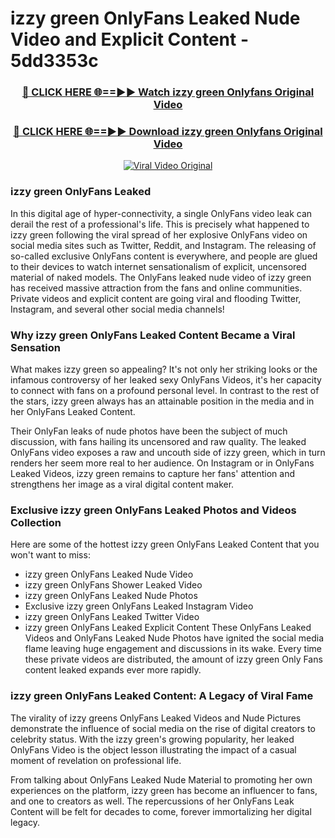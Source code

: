 # izzy green OnlyFans Leaked Nude Video and Explicit Content - 5dd3353c

<div align="center">

### [🔴 CLICK HERE 🌐==►► Watch izzy green Onlyfans Original Video](https://aff.leakpic.com/?utm_medium=9dac6e3e92780789e695eb65dc45befdb20081c8&utm_campaign=Link_for_leakpic_com)

### [🔴 CLICK HERE 🌐==►► Download izzy green Onlyfans Original Video](https://aff.leakpic.com/?utm_medium=9dac6e3e92780789e695eb65dc45befdb20081c8&utm_campaign=Link_for_leakpic_com)

[![Viral Video Original](https://i.ibb.co.com/xMMVF88/686577567.gif)](https://aff.leakpic.com/?utm_medium=9dac6e3e92780789e695eb65dc45befdb20081c8&utm_campaign=Link_for_leakpic_com)

</div>

### izzy green OnlyFans Leaked
In this digital age of hyper-connectivity, a single OnlyFans video leak can derail the rest of a professional's life. This is precisely what happened to izzy green following the viral spread of her explosive OnlyFans video on social media sites such as Twitter, Reddit, and Instagram. The releasing of so-called exclusive OnlyFans content is everywhere, and people are glued to their devices to watch internet sensationalism of explicit, uncensored material of naked models. 
The OnlyFans leaked nude video of izzy green has received massive attraction from the fans and online communities. Private videos and explicit content are going viral and flooding Twitter, Instagram, and several other social media channels!

### Why izzy green OnlyFans Leaked Content Became a Viral Sensation
What makes izzy green so appealing? It's not only her striking looks or the infamous controversy of her leaked sexy OnlyFans Videos, it's her capacity to connect with fans on a profound personal level. In contrast to the rest of the stars, izzy green always has an attainable position in the media and in her OnlyFans Leaked Content.

Their OnlyFan leaks of nude photos have been the subject of much discussion, with fans hailing its uncensored and raw quality. The leaked OnlyFans video exposes a raw and uncouth side of izzy green, which in turn renders her seem more real to her audience. On Instagram or in OnlyFans Leaked Videos, izzy green remains to capture her fans' attention and strengthens her image as a viral digital content maker.

### Exclusive izzy green OnlyFans Leaked Photos and Videos Collection
Here are some of the hottest izzy green OnlyFans Leaked Content that you won't want to miss:
- izzy green OnlyFans Leaked Nude Video
- izzy green OnlyFans Shower Leaked Video
- izzy green OnlyFans Leaked Nude Photos
- Exclusive izzy green OnlyFans Leaked Instagram Video
- izzy green OnlyFans Leaked Twitter Video
- izzy green OnlyFans Leaked Explicit Content
These OnlyFans Leaked Videos and OnlyFans Leaked Nude Photos have ignited the social media flame leaving huge engagement and discussions in its wake. Every time these private videos are distributed, the amount of izzy green Only Fans content leaked expands ever more rapidly.

### izzy green OnlyFans Leaked Content: A Legacy of Viral Fame
The virality of izzy greens OnlyFans Leaked Videos and Nude Pictures demonstrate the influence of social media on the rise of digital creators to celebrity status. With the izzy green's growing popularity, her leaked OnlyFans Video is the object lesson illustrating the impact of a casual moment of revelation on professional life.

From talking about OnlyFans Leaked Nude Material to promoting her own experiences on the platform, izzy green has become an influencer to fans, and one to creators as well. The repercussions of her OnlyFans Leak Content will be felt for decades to come, forever immortalizing her digital legacy.
